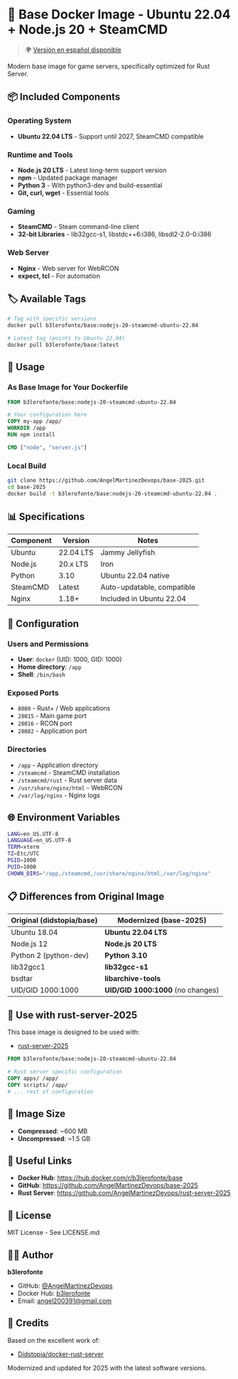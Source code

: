 # 🐳 Base Docker Image - Ubuntu 22.04 + Node.js 20 + SteamCMD

> 🌍 [Versión en español disponible](README.md)

Modern base image for game servers, specifically optimized for Rust Server.

## 📦 Included Components

### Operating System
- **Ubuntu 22.04 LTS** - Support until 2027, SteamCMD compatible

### Runtime and Tools
- **Node.js 20 LTS** - Latest long-term support version
- **npm** - Updated package manager
- **Python 3** - With python3-dev and build-essential
- **Git, curl, wget** - Essential tools

### Gaming
- **SteamCMD** - Steam command-line client
- **32-bit Libraries** - lib32gcc-s1, libstdc++6:i386, libsdl2-2.0-0:i386

### Web Server
- **Nginx** - Web server for WebRCON
- **expect, tcl** - For automation

## 🏷️ Available Tags

```bash
# Tag with specific versions
docker pull b3lerofonte/base:nodejs-20-steamcmd-ubuntu-22.04

# Latest tag (points to Ubuntu 22.04)
docker pull b3lerofonte/base:latest
```

## 🚀 Usage

### As Base Image for Your Dockerfile

```dockerfile
FROM b3lerofonte/base:nodejs-20-steamcmd-ubuntu-22.04

# Your configuration here
COPY my-app /app/
WORKDIR /app
RUN npm install

CMD ["node", "server.js"]
```

### Local Build

```bash
git clone https://github.com/AngelMartinezDevops/base-2025.git
cd base-2025
docker build -t b3lerofonte/base:nodejs-20-steamcmd-ubuntu-22.04 .
```

## 📊 Specifications

| Component | Version | Notes |
|-----------|---------|-------|
| Ubuntu | 22.04 LTS | Jammy Jellyfish |
| Node.js | 20.x LTS | Iron |
| Python | 3.10 | Ubuntu 22.04 native |
| SteamCMD | Latest | Auto-updatable, compatible |
| Nginx | 1.18+ | Included in Ubuntu 22.04 |

## 🔧 Configuration

### Users and Permissions
- **User**: `docker` (UID: 1000, GID: 1000)
- **Home directory**: `/app`
- **Shell**: `/bin/bash`

### Exposed Ports
- `8080` - Rust+ / Web applications
- `28015` - Main game port
- `28016` - RCON port
- `28082` - Application port

### Directories
- `/app` - Application directory
- `/steamcmd` - SteamCMD installation
- `/steamcmd/rust` - Rust server data
- `/usr/share/nginx/html` - WebRCON
- `/var/log/nginx` - Nginx logs

## 🌐 Environment Variables

```bash
LANG=en_US.UTF-8
LANGUAGE=en_US.UTF-8
TERM=xterm
TZ=Etc/UTC
PGID=1000
PUID=1000
CHOWN_DIRS="/app,/steamcmd,/usr/share/nginx/html,/var/log/nginx"
```

## 📋 Differences from Original Image

| Original (didstopia/base) | Modernized (base-2025) |
|--------------------------|-------------------------|
| Ubuntu 18.04 | **Ubuntu 22.04 LTS** |
| Node.js 12 | **Node.js 20 LTS** |
| Python 2 (python-dev) | **Python 3.10** |
| lib32gcc1 | **lib32gcc-s1** |
| bsdtar | **libarchive-tools** |
| UID/GID 1000:1000 | **UID/GID 1000:1000** (no changes) |

## 🔄 Use with rust-server-2025

This base image is designed to be used with:
- [rust-server-2025](https://github.com/AngelMartinezDevops/rust-server-2025)

```dockerfile
FROM b3lerofonte/base:nodejs-20-steamcmd-ubuntu-22.04

# Rust server specific configuration
COPY apps/ /app/
COPY scripts/ /app/
# ... rest of configuration
```

## 💾 Image Size

- **Compressed**: ~600 MB
- **Uncompressed**: ~1.5 GB

## 🔗 Useful Links

- **Docker Hub**: https://hub.docker.com/r/b3lerofonte/base
- **GitHub**: https://github.com/AngelMartinezDevops/base-2025
- **Rust Server**: https://github.com/AngelMartinezDevops/rust-server-2025

## 📝 License

MIT License - See LICENSE.md

## 👨‍💻 Author

**b3lerofonte**
- GitHub: [@AngelMartinezDevops](https://github.com/AngelMartinezDevops)
- Docker Hub: [b3lerofonte](https://hub.docker.com/u/b3lerofonte)
- Email: angel200391@gmail.com

## 🙏 Credits

Based on the excellent work of:
- [Didstopia/docker-rust-server](https://github.com/Didstopia/docker-rust-server)

Modernized and updated for 2025 with the latest software versions.

